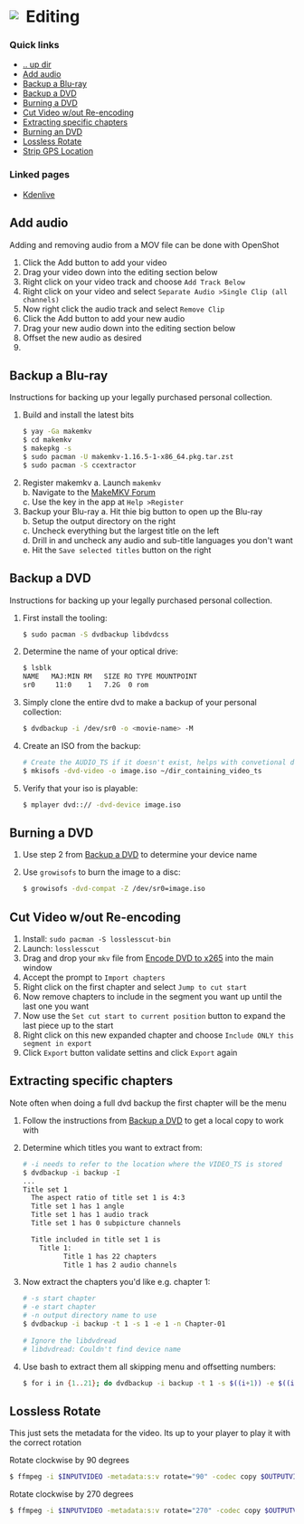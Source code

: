 # Editing <img style="margin: 6px 13px 0px 0px" align="left" src="../../../data/images/logo_36x36.png" />

### Quick links
* [.. up dir](../README.md)
* [Add audio](#add-audio)
* [Backup a Blu-ray](#backup-a-bluray)
* [Backup a DVD](#backup-a-dvd)
* [Burning a DVD](#burning-a-dvd)
* [Cut Video w/out Re-encoding](#cut-video-without-re-encoding)
* [Extracting specific chapters](#extracting-specific-chapters)
* [Burning an DVD](#burning-an-dvd)
* [Lossless Rotate](#lossless-rotate)
* [Strip GPS Location](#strip-gps-location)

### Linked pages
- [Kdenlive](kdenlive/README.md)

## Add audio
Adding and removing audio from a MOV file can be done with OpenShot

1. Click the Add button to add your video
2. Drag your video down into the editing section below
3. Right click on your video track and choose `Add Track Below`
4. Right click on your video and select `Separate Audio >Single Clip (all channels)`
5. Now right click the audio track and select `Remove Clip`
6. Click the Add button to add your new audio
7. Drag your new audio down into the editing section below
8. Offset the new audio as desired
9. 

## Backup a Blu-ray
Instructions for backing up your legally purchased personal collection.

1. Build and install the latest bits
   ```bash
   $ yay -Ga makemkv
   $ cd makemkv
   $ makepkg -s
   $ sudo pacman -U makemkv-1.16.5-1-x86_64.pkg.tar.zst
   $ sudo pacman -S ccextractor
   ```
2. Register makemkv
   a. Launch `makemkv`  
   b. Navigate to the [MakeMKV Forum](https://forum.makemkv.com/forum/viewtopic.php?t=1053)  
   c. Use the key in the app at `Help >Register`  
3. Backup your Blu-ray
   a. Hit thie big button to open up the Blu-ray  
   b. Setup the output directory on the right  
   c. Uncheck everything but the largest title on the left  
   d. Drill in and uncheck any audio and sub-title languages you don't want  
   e. Hit the `Save selected titles` button on the right  

## Backup a DVD
Instructions for backing up your legally purchased personal collection.

1. First install the tooling:
   ```bash
   $ sudo pacman -S dvdbackup libdvdcss
   ```
2. Determine the name of your optical drive:
   ```bash
   $ lsblk
   NAME   MAJ:MIN RM   SIZE RO TYPE MOUNTPOINT
   sr0     11:0    1   7.2G  0 rom  
   ```
3. Simply clone the entire dvd to make a backup of your personal collection:
   ```bash
   $ dvdbackup -i /dev/sr0 -o <movie-name> -M
   ```
4. Create an ISO from the backup:
   ```bash
   # Create the AUDIO_TS if it doesn't exist, helps with convetional dvd player compatibility
   $ mkisofs -dvd-video -o image.iso ~/dir_containing_video_ts
   ```
5. Verify that your iso is playable:
   ```bash
   $ mplayer dvd::// -dvd-device image.iso
   ```

## Burning a DVD
1. Use step 2 from [Backup a DVD](#backup-a-dvd) to determine your device name

2. Use `growisofs` to burn the image to a disc:
   ```bash
   $ growisofs -dvd-compat -Z /dev/sr0=image.iso
   ```

## Cut Video w/out Re-encoding
1. Install: `sudo pacman -S losslesscut-bin`
2. Launch: `losslesscut`
3. Drag and drop your `mkv` file from [Encode DVD to x265](#encode-dvd-to-x265) into the main window
4. Accept the prompt to `Import chapters`
5. Right click on the first chapter and select `Jump to cut start`
6. Now remove chapters to include in the segment you want up until the last one you want
7. Now use the `Set cut start to current position` button to expand the last piece up to the start
8. Right click on this new expanded chapter and choose `Include ONLY this segment in export`
9. Click `Export` button validate settins and click `Export` again


## Extracting specific chapters
Note often when doing a full dvd backup the first chapter will be the menu

1. Follow the instructions from [Backup a DVD](#backup-a-dvd) to get a local copy to work with

2. Determine which titles you want to extract from:
   ```bash
   # -i needs to refer to the location where the VIDEO_TS is stored
   $ dvdbackup -i backup -I
   ...
   Title set 1
     The aspect ratio of title set 1 is 4:3
   	 Title set 1 has 1 angle
   	 Title set 1 has 1 audio track
   	 Title set 1 has 0 subpicture channels
   
   	 Title included in title set 1 is
   	   Title 1:
   			 Title 1 has 22 chapters
   			 Title 1 has 2 audio channels
   ```

2. Now extract the chapters you'd like e.g. chapter 1:
   ```bash
   # -s start chapter 
   # -e start chapter 
   # -n output directory name to use
   $ dvdbackup -i backup -t 1 -s 1 -e 1 -n Chapter-01
  
   # Ignore the libdvdread
   # libdvdread: Couldn't find device name
   ```

3. Use bash to extract them all skipping menu and offsetting numbers:
   ```bash
   $ for i in {1..21}; do dvdbackup -i backup -t 1 -s $((i+1)) -e $((i+1)) -n "Chapter-0${i}"
   ```

## Lossless Rotate
This just sets the metadata for the video. Its up to your player to play it with the correct rotation

Rotate clockwise by 90 degrees
```bash
$ ffmpeg -i $INPUTVIDEO -metadata:s:v rotate="90" -codec copy $OUTPUTVIDEO
```

Rotate clockwise by 270 degrees
```bash
$ ffmpeg -i $INPUTVIDEO -metadata:s:v rotate="270" -codec copy $OUTPUTVIDEO
```


